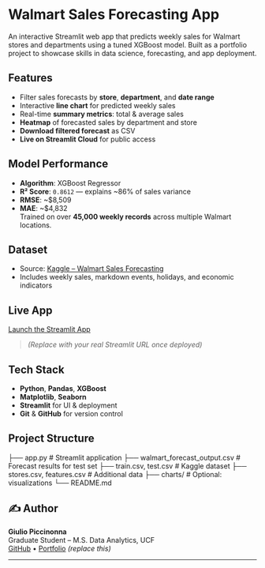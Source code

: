 # Walmart Sales Forecasting App

An interactive Streamlit web app that predicts weekly sales for Walmart stores and departments using a tuned XGBoost model. Built as a portfolio project to showcase skills in data science, forecasting, and app deployment.

##  Features

-  Filter sales forecasts by **store**, **department**, and **date range**
-  Interactive **line chart** for predicted weekly sales
-  Real-time **summary metrics**: total & average sales
-  **Heatmap** of forecasted sales by department and store
-  **Download filtered forecast** as CSV
-  **Live on Streamlit Cloud** for public access

## Model Performance

- **Algorithm**: XGBoost Regressor
- **R² Score**: `0.8612` — explains ~86% of sales variance
- **RMSE**: ~$8,509
- **MAE**: ~$4,832  
Trained on over **45,000 weekly records** across multiple Walmart locations.

## Dataset

- Source: [Kaggle – Walmart Sales Forecasting](https://www.kaggle.com/datasets/aslanahmedov/walmart-sales-forecast)
- Includes weekly sales, markdown events, holidays, and economic indicators

## Live App

[Launch the Streamlit App](https://YOUR-STREAMLIT-APP-URL.streamlit.app)  
> *(Replace with your real Streamlit URL once deployed)*

## Tech Stack

- **Python**, **Pandas**, **XGBoost**
- **Matplotlib**, **Seaborn**
- **Streamlit** for UI & deployment
- **Git** & **GitHub** for version control

## Project Structure
├── app.py # Streamlit application
├── walmart_forecast_output.csv # Forecast results for test set
├── train.csv, test.csv # Kaggle dataset
├── stores.csv, features.csv # Additional data
├── charts/ # Optional: visualizations
└── README.md


## ✍️ Author

**Giulio Piccinonna**  
Graduate Student – M.S. Data Analytics, UCF  
[GitHub](https://github.com/jules-ml) • [Portfolio](https://julesdata.carrd.co) *(replace this)*

---


